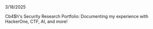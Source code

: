 3/18/2025

Cb4$h's Security Research Portfolio: Documenting my experience with HackerOne, CTF, AI, and more!
